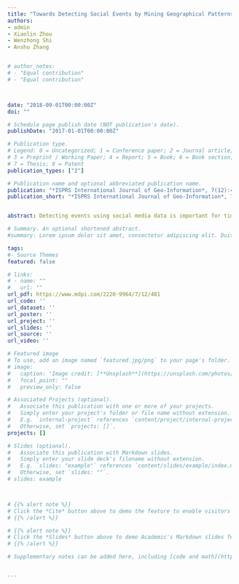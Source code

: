 ```yaml
---
title: "Towards Detecting Social Events by Mining Geographical Patterns with VGI Data"
authors:
- admin
- Xiaolin Zhou
- Wenzhong Shi
- Anshu Zhang


# author_notes:
# - "Equal contribution"
# - "Equal contribution"



date: "2018-09-01T00:00:00Z"
doi: ""

# Schedule page publish date (NOT publication's date).
publishDate: "2017-01-01T00:00:00Z"

# Publication type.
# Legend: 0 = Uncategorized; 1 = Conference paper; 2 = Journal article;
# 3 = Preprint / Working Paper; 4 = Report; 5 = Book; 6 = Book section;
# 7 = Thesis; 8 = Patent
publication_types: ["2"]

# Publication name and optional abbreviated publication name.
publication: "*ISPRS International Journal of Geo-Information*, 7(12):481"
publication_short: "*ISPRS International Journal of Geo-Information*, 7(12):481"


abstract: Detecting events using social media data is important for timely emergency response and urban monitoring. Current studies primarily use semantic-based methods, in which “bursts” of certain semantic signals are detected to identify emerging events. Nevertheless, our consideration is that a social event will not only affect semantic signals but also cause irregular human mobility patterns. By introducing depictive features, such irregular patterns can be used for event detection. Consequently, in this paper, we develop a novel, comprehensive workflow for event detection by mining the geographical patterns of VGI. This workflow first uses data geographical topic modeling to detect the hashtag communities with VGI semantic data. Both global and local indicators are then constructed by introducing spatial autocorrelation measurements. We then adopt an outlier test and generate indicator maps to spatiotemporally identify the potential social events. This workflow was implemented using a real-world dataset (104,000 geo-tagged photos) and the evaluation was conducted both qualitatively and quantitatively. A set of experiments showed that the discovered semantic communities were internally consistent and externally differentiable, and the plausibility of the detected events was demonstrated by referring to the available ground truth. This study examined the feasibility of detecting events by investigating the geographical patterns of social media data and can be applied to urban knowledge retrieval.

# Summary. An optional shortened abstract.
#summary: Lorem ipsum dolor sit amet, consectetur adipiscing elit. Duis posuere tellus ac convallis placerat. Proin tincidunt magna sed ex sollicitudin condimentum.

tags:
#- Source Themes
featured: false

# links:
# - name: ""
#   url: ""
url_pdf: https://www.mdpi.com/2220-9964/7/12/481
url_code: ''
url_dataset: ''
url_poster: ''
url_project: ''
url_slides: ''
url_source: ''
url_video: ''

# Featured image
# To use, add an image named `featured.jpg/png` to your page's folder. 
# image:
#   caption: 'Image credit: [**Unsplash**](https://unsplash.com/photos/jdD8gXaTZsc)'
#   focal_point: ""
#   preview_only: false

# Associated Projects (optional).
#   Associate this publication with one or more of your projects.
#   Simply enter your project's folder or file name without extension.
#   E.g. `internal-project` references `content/project/internal-project/index.md`.
#   Otherwise, set `projects: []`.
projects: []

# Slides (optional).
#   Associate this publication with Markdown slides.
#   Simply enter your slide deck's filename without extension.
#   E.g. `slides: "example"` references `content/slides/example/index.md`.
#   Otherwise, set `slides: ""`.
# slides: example



# {{% alert note %}}
# Click the *Cite* button above to demo the feature to enable visitors to import publication metadata into their reference management software.
# {{% /alert %}}

# {{% alert note %}}
# Click the *Slides* button above to demo Academic's Markdown slides feature.
# {{% /alert %}}

# Supplementary notes can be added here, including [code and math](https://sourcethemes.com/academic/docs/writing-markdown-latex/).


---
```



